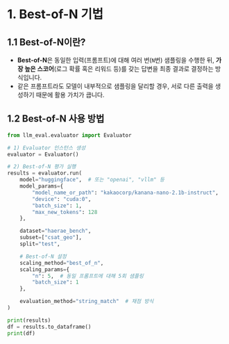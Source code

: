 # 1. Best-of-N 기법

## 1.1 Best-of-N이란?
- **Best-of-N**은 동일한 입력(프롬프트)에 대해 여러 번(`N`번) 샘플링을 수행한 뒤, **가장 높은 스코어**(로그 확률 혹은 리워드 등)를 갖는 답변을 최종 결과로 결정하는 방식입니다.
- 같은 프롬프트라도 모델이 내부적으로 샘플링을 달리할 경우, 서로 다른 출력을 생성하기 때문에 활용 가치가 큽니다.

## 1.2 Best-of-N 사용 방법
```python
from llm_eval.evaluator import Evaluator

# 1) Evaluator 인스턴스 생성
evaluator = Evaluator()

# 2) Best-of-N 평가 실행
results = evaluator.run(
    model="huggingface",  # 또는 "openai", "vllm" 등
    model_params={
        "model_name_or_path": "kakaocorp/kanana-nano-2.1b-instruct",
        "device": "cuda:0",
        "batch_size": 1,
        "max_new_tokens": 128
    },

    dataset="haerae_bench",
    subset=["csat_geo"],
    split="test",

    # Best-of-N 설정
    scaling_method="best_of_n",
    scaling_params={
        "n": 5,  # 동일 프롬프트에 대해 5회 샘플링
        "batch_size": 1
    },

    evaluation_method="string_match"  # 채점 방식
)

print(results)
df = results.to_dataframe()
print(df)


